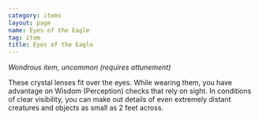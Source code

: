 ```yaml
---
category: items
layout: page
name: Eyes of the Eagle
tag: item
title: Eyes of the Eagle 
---
```

_Wondrous item, uncommon (requires attunement)_ 

These crystal lenses fit over the eyes. While wearing them, you have advantage on Wisdom (Perception) checks that rely on sight. In conditions of clear visibility, you can make out details of even extremely distant creatures and objects as small as 2 feet across.